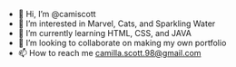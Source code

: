 - 👋 Hi, I’m @camiscott
- 👀 I’m interested in Marvel, Cats, and Sparkling Water
- 🌱 I’m currently learning HTML, CSS, and JAVA
- 💞️ I’m looking to collaborate on making my own portfolio
- 📫 How to reach me camilla.scott.98@gmail.com

<!---
camiscott/camiscott is a ✨ special ✨ repository because its `README.md` (this file) appears on your GitHub profile.
You can click the Preview link to take a look at your changes.
--->
